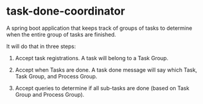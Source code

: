 # task-done-coordinator

A spring boot application that keeps track of groups of tasks to determine when the entire group of tasks are finished.

It will do that in three steps:

1. Accept task registrations. A task will belong to a Task Group.

2. Accept when Tasks are done. A task done message will say which Task, Task Group, and Process Group.

3. Accept queries to determine if all sub-tasks are done (based on Task Group and Process Group).
